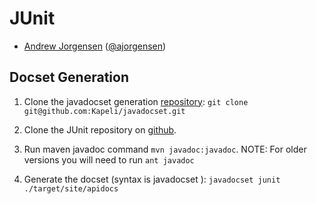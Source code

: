 JUnit
=======================

* [Andrew Jorgensen](https://github.com/ajorgensen) ([@ajorgensen](https://twitter.com/ajorgensen))

## Docset Generation ##

1. Clone the javadocset generation [repository](git@github.com:Kapeli/javadocset.git): ```git clone git@github.com:Kapeli/javadocset.git```

2. Clone the JUnit repository on [github](https://github.com/junit-team/junit).

3. Run maven javadoc command ```mvn javadoc:javadoc```. NOTE: For older versions you will need to run ```ant javadoc```

5. Generate the docset (syntax is javadocset <docset name> <javadoc api folder>): ```javadocset junit ./target/site/apidocs```
